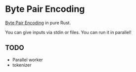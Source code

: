 # Byte Pair Encoding

[Byte Pair Encoding](https://en.wikipedia.org/wiki/Byte_pair_encoding) in pure Rust.

You can give inputs via stdin or files. You can run it in parallel!

## TODO

- Parallel worker
- tokenizer
